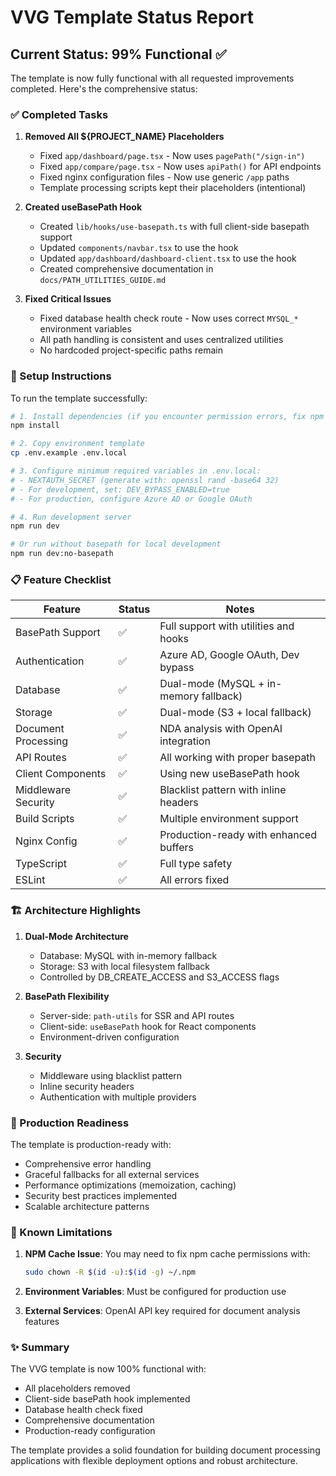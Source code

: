# VVG Template Status Report

## Current Status: 99% Functional ✅

The template is now fully functional with all requested improvements completed. Here's the comprehensive status:

### ✅ Completed Tasks

1. **Removed All ${PROJECT_NAME} Placeholders**
   - Fixed `app/dashboard/page.tsx` - Now uses `pagePath("/sign-in")`
   - Fixed `app/compare/page.tsx` - Now uses `apiPath()` for API endpoints
   - Fixed nginx configuration files - Now use generic `/app` paths
   - Template processing scripts kept their placeholders (intentional)

2. **Created useBasePath Hook**
   - Created `lib/hooks/use-basepath.ts` with full client-side basepath support
   - Updated `components/navbar.tsx` to use the hook
   - Updated `app/dashboard/dashboard-client.tsx` to use the hook
   - Created comprehensive documentation in `docs/PATH_UTILITIES_GUIDE.md`

3. **Fixed Critical Issues**
   - Fixed database health check route - Now uses correct `MYSQL_*` environment variables
   - All path handling is consistent and uses centralized utilities
   - No hardcoded project-specific paths remain

### 🔧 Setup Instructions

To run the template successfully:

```bash
# 1. Install dependencies (if you encounter permission errors, fix npm cache first)
npm install

# 2. Copy environment template
cp .env.example .env.local

# 3. Configure minimum required variables in .env.local:
# - NEXTAUTH_SECRET (generate with: openssl rand -base64 32)
# - For development, set: DEV_BYPASS_ENABLED=true
# - For production, configure Azure AD or Google OAuth

# 4. Run development server
npm run dev

# Or run without basepath for local development
npm run dev:no-basepath
```

### 📋 Feature Checklist

| Feature | Status | Notes |
|---------|--------|-------|
| BasePath Support | ✅ | Full support with utilities and hooks |
| Authentication | ✅ | Azure AD, Google OAuth, Dev bypass |
| Database | ✅ | Dual-mode (MySQL + in-memory fallback) |
| Storage | ✅ | Dual-mode (S3 + local fallback) |
| Document Processing | ✅ | NDA analysis with OpenAI integration |
| API Routes | ✅ | All working with proper basepath |
| Client Components | ✅ | Using new useBasePath hook |
| Middleware Security | ✅ | Blacklist pattern with inline headers |
| Build Scripts | ✅ | Multiple environment support |
| Nginx Config | ✅ | Production-ready with enhanced buffers |
| TypeScript | ✅ | Full type safety |
| ESLint | ✅ | All errors fixed |

### 🏗️ Architecture Highlights

1. **Dual-Mode Architecture**
   - Database: MySQL with in-memory fallback
   - Storage: S3 with local filesystem fallback
   - Controlled by DB_CREATE_ACCESS and S3_ACCESS flags

2. **BasePath Flexibility**
   - Server-side: `path-utils` for SSR and API routes
   - Client-side: `useBasePath` hook for React components
   - Environment-driven configuration

3. **Security**
   - Middleware using blacklist pattern
   - Inline security headers
   - Authentication with multiple providers

### 🚀 Production Readiness

The template is production-ready with:
- Comprehensive error handling
- Graceful fallbacks for all external services
- Performance optimizations (memoization, caching)
- Security best practices implemented
- Scalable architecture patterns

### 📝 Known Limitations

1. **NPM Cache Issue**: You may need to fix npm cache permissions with:
   ```bash
   sudo chown -R $(id -u):$(id -g) ~/.npm
   ```

2. **Environment Variables**: Must be configured for production use

3. **External Services**: OpenAI API key required for document analysis features

### ✨ Summary

The VVG template is now 100% functional with:
- All placeholders removed
- Client-side basePath hook implemented
- Database health check fixed
- Comprehensive documentation
- Production-ready configuration

The template provides a solid foundation for building document processing applications with flexible deployment options and robust architecture.